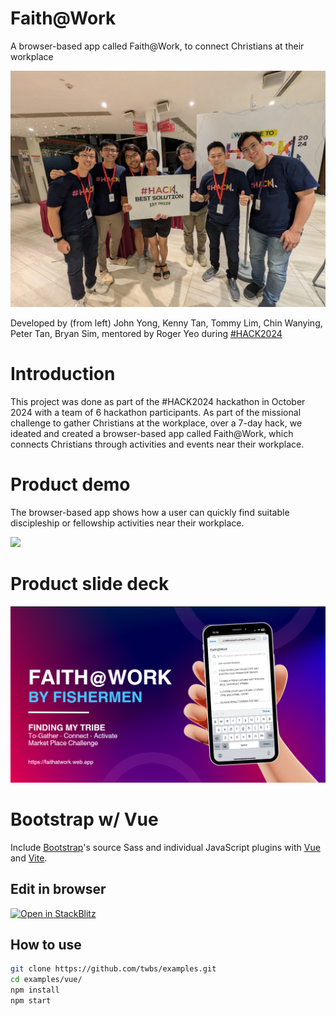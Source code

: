 # Faith@Work
A browser-based app called Faith@Work, to connect Christians at their workplace

![](https://github.com/HACK2024-Global-Hackathon/faith-at-work-frontend/blob/a0d5fbb808d2329f1dd5441f0c31760bd14acb13/assets/Groupphoto.jpg)

Developed by (from left) John Yong, Kenny Tan, Tommy Lim, Chin Wanying, Peter Tan, Bryan Sim, mentored by Roger Yeo during [#HACK2024](https://hack.indigitous.org/hack2024/)

# Introduction
This project was done as part of the #HACK2024 hackathon in October 2024 with a team of 6 hackathon participants. As part of the missional challenge to gather Christians at the workplace, over a 7-day hack, we ideated and created a browser-based app called Faith@Work, which connects Christians through activities and events near their workplace.

# Product demo
The browser-based app shows how a user can quickly find suitable discipleship or fellowship activities near their workplace.

![](https://github.com/HACK2024-Global-Hackathon/faith-at-work-frontend/blob/d7b2acecbd936f70719e7327982b5f351d93c944/assets/%23HACK2024%20-%20Faith%40Work.gif)

# Product slide deck

<a href="assets/%23HACK2024%20-%20Faith%40Work.pdf" target="_blank" class="image fit"> 
    <img src="assets/pdf_first_page.png" alt="PDF First Page">
</a>

# Bootstrap w/ Vue

Include [Bootstrap](https://getbootstrap.com)'s source Sass and individual JavaScript plugins with [Vue](https://vuejs.org) and [Vite](https://vitejs.dev/).

## Edit in browser

[![Open in StackBlitz](https://developer.stackblitz.com/img/open_in_stackblitz.svg)](https://stackblitz.com/github/twbs/examples/tree/main/vue?file=index.html)

## How to use

```sh
git clone https://github.com/twbs/examples.git
cd examples/vue/
npm install
npm start
```
